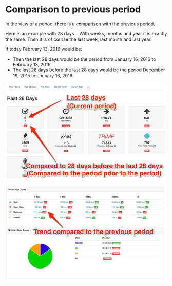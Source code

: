 # Comparison to previous period

In the view of a period, there is a comparison with the previous period.

Here is an example with 28 days... With weeks, months and year it is exactly the same. Then it is of course the last week, last month and last year.

If today February 13, 2016 would be:

* Then the last 28 days would be the period from January 16, 2016 to February 13, 2016.
* The last 28 days before the last 28 days would be the period December 19, 2015 to January 16, 2016.

![Screenshot](img/28Days-Velo-Hero.jpg)

![Screenshot](img/Trend-Velo-Hero.jpg)